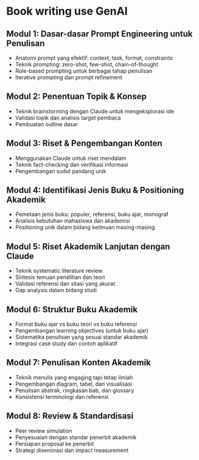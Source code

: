 # Book writing use GenAI

## Modul 1: Dasar-dasar Prompt Engineering untuk Penulisan

- Anatomi prompt yang efektif: context, task, format, constraints
- Teknik prompting: zero-shot, few-shot, chain-of-thought
- Role-based prompting untuk berbagai tahap penulisan
- Iterative prompting dan prompt refinement

## Modul 2: Penentuan Topik & Konsep

- Teknik brainstorming dengan Claude untuk mengeksplorasi ide
- Validasi topik dan analisis target pembaca
- Pembuatan outline dasar

## Modul 3: Riset & Pengembangan Konten

- Menggunakan Claude untuk riset mendalam
- Teknik fact-checking dan verifikasi informasi
- Pengembangan sudut pandang unik

## Modul 4: Identifikasi Jenis Buku & Positioning Akademik

- Pemetaan jenis buku: populer, referensi, buku ajar, monograf
- Analisis kebutuhan mahasiswa dan akademisi
- Positioning unik dalam bidang keilmuan masing-masing

## Modul 5: Riset Akademik Lanjutan dengan Claude

- Teknik systematic literature review
- Sintesis temuan penelitian dan teori
- Validasi referensi dan sitasi yang akurat
- Gap analysis dalam bidang studi

## Modul 6: Struktur Buku Akademik

- Format buku ajar vs buku teori vs buku referensi
- Pengembangan learning objectives (untuk buku ajar)
- Sistematika penulisan yang sesuai standar akademik
- Integrasi case study dan contoh aplikatif

## Modul 7: Penulisan Konten Akademik

- Teknik menulis yang engaging tapi tetap ilmiah
- Pengembangan diagram, tabel, dan visualisasi
- Penulisan abstrak, ringkasan bab, dan glossary
- Konsistensi terminologi dan referensi

## Modul 8: Review & Standardisasi

- Peer review simulation
- Penyesuaian dengan standar penerbit akademik
- Persiapan proposal ke penerbit
- Strategi diseminasi dan impact measurement
